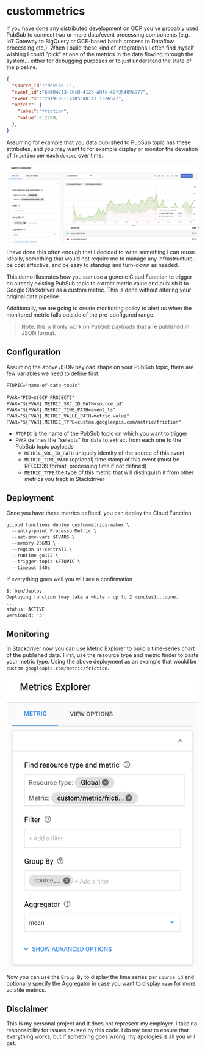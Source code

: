 # custommetrics

If you have done any distributed development on GCP you've probably used PubSub to connect two or more data/event processing components (e.g. IoT Gateway to BigQuery or GCE-based batch process to Dataflow processing etc.). When I build these kind of integrations I often find myself wishing I could "pick" at one of the metrics in the data flowing through the system... either for debugging purposes or to just understand the state of the pipeline.

```json
{
  "source_id":"device-1",
  "event_id":"63404713-76c8-412b-a8fc-49f35409a977",
  "event_ts":"2019-05-14T05:48:13.132652Z",
  "metric": {
    "label":"friction",
    "value":0.2789,
  },
}
```

Assuming for example that you data published to PubSub topic has these attributes, and you may want to for example display or monitor the deviation of `friction` per each `device` over time.

![Chart](./img/sd.png "Stackdriver Chart")


I have done this often enough that I decided to write something I can reuse. Ideally, something that would not require me to manage any infrastructure, be cost effective, and be easy to standup and turn-down as needed.

This demo illustrates how you can use a generic Cloud Function to trigger on already existing PubSub topic to extract metric value and publish it to Google Stackdriver as a custom metric. This is done without altering your original data pipeline.

Additionally, we are going to create monitoring policy to alert us when the monitored metric falls outside of the pre-configured range.

> Note, this will only work on PubSub payloads that a re published in JSON format.

## Configuration

Assuming the above JSON payload shape on your PubSub topic, there are few variables we need to define first:

```shell
FTOPIC="name-of-data-topic"

FVAR="PID=${GCP_PROJECT}"
FVAR="${FVAR},METRIC_SRC_ID_PATH=source_id"
FVAR="${FVAR},METRIC_TIME_PATH=event_ts"
FVAR="${FVAR},METRIC_VALUE_PATH=metric.value"
FVAR="${FVAR},METRIC_TYPE=custom.googleapis.com/metric/friction"
```

* `FTOPIC` is the name of the PubSub topic on which you want to trigger
* `FVAR` defines the "selects" for data to extract from each one fo the PubSub topic payloads
  * `METRIC_SRC_ID_PATH` uniquely identity of the source of this event
  * `METRIC_TIME_PATH` (optional) time stamp of this event (must be RFC3339 format, processing time if not defined)
  * `METRIC_TYPE` the type of this metric that will distinguish it from other metrics you track in Stackdriver

## Deployment

Once you have these metrics defined, you can deploy the Cloud Function

```shell
gcloud functions deploy custommetrics-maker \
  --entry-point ProcessorMetric \
  --set-env-vars $FVARS \
  --memory 256MB \
  --region us-central1 \
  --runtime go112 \
  --trigger-topic $FTOPIC \
  --timeout 540s
```

If everything goes well you will see a confirmation

```shell
$: bin/deploy
Deploying function (may take a while - up to 2 minutes)...done.
...
status: ACTIVE
versionId: '3'
```

## Monitoring

In Stackdriver now you can use Metric Explorer to build a time-series chart of the published data. First, use the  resource type and metric finder to paste your metric type. Using the above deployment as an example that would be `custom.googleapis.com/metric/friction`.

![Metric](./img/metric.png "Stackdriver Metric")

Now you can use the `Group By` to display the time series per `source_id` and optionally specify the Aggregator in case you want to display `mean` for more volatile metrics.

## Disclaimer

This is my personal project and it does not represent my employer. I take no responsibility for issues caused by this code. I do my best to ensure that everything works, but if something goes wrong, my apologies is all you will get.